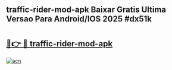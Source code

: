 ## traffic-rider-mod-apk Baixar Gratis Ultima Versao Para Android/IOS 2025 #dx51k

# <h2><a href="https://ainizakaria.my?title=traffic-rider-mod-apk&ref=20M">🔗👉 🔴 traffic-rider-mod-apk</a></h2>

[![acn](https://github.com/user-attachments/assets/0f9c940e-d8b0-45ae-aac7-cd30a18b3e1c)](https://ainizakaria.my?title=traffic-rider-mod-apk&ref=20M)


